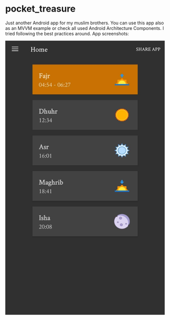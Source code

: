 # pocket_treasure
Just another Android app for my muslim brothers. You can use this app also as an MVVM example or check all used Android Architecture Components. I tried following the best practices around.
App screenshots:

![](app_screenshots/Screenshot_20190921-232330__01__01.jpg)
